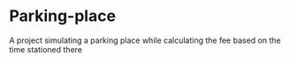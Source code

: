 # Parking-place
A project simulating a parking place while calculating the fee based on the time stationed there
